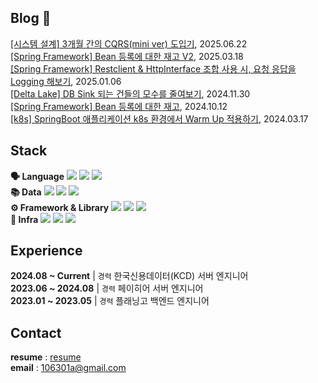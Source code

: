 Blog 📝  
---
[[시스템 설계] 3개월 간의 CQRS(mini ver) 도입기](https://sweeeetgoguma.tistory.com/entry/%EC%8B%9C%EC%8A%A4%ED%85%9C-%EC%84%A4%EA%B3%84-3%EA%B0%9C%EC%9B%94-%EA%B0%84%EC%9D%98-CQRSmini-ver-%EB%8F%84%EC%9E%85%EA%B8%B0), 2025.06.22 <br/>
[[Spring Framework] Bean 등록에 대한 재고 V2](https://sweeeetgoguma.tistory.com/entry/Spring-Framework-Bean-%EB%93%B1%EB%A1%9D%EC%97%90-%EB%8C%80%ED%95%9C-%EC%9E%AC%EA%B3%A0-V2), 2025.03.18 <br/>
[[Spring Framework] Restclient & HttpInterface 조합 사용 시, 요청 응답을 Logging 해보기](https://sweeeetgoguma.tistory.com/entry/Spring-Boot-Restclient-HttpInterface-%EC%A1%B0%ED%95%A9-%EC%82%AC%EC%9A%A9-%EC%8B%9C-%EC%9A%94%EC%B2%AD-%EC%9D%91%EB%8B%B5%EC%9D%84-Logging-%ED%95%B4%EB%B3%B4%EC%9E%90), 2025.01.06 <br/>
[[Delta Lake] DB Sink 되는 건들의 모수를 줄여보기](https://sweeeetgoguma.tistory.com/entry/Delta-Lake-DB-Sink-%EB%90%98%EB%8A%94-%EA%B1%B4%EB%93%A4%EC%9D%98-%EB%AA%A8%EC%88%98%EB%A5%BC-%EC%A4%84%EC%97%AC%EB%B3%B4%EA%B8%B0), 2024.11.30 <br/> 
[[Spring Framework] Bean 등록에 대한 재고](https://sweeeetgoguma.tistory.com/entry/Bean-%EB%93%B1%EB%A1%9D%EC%97%90-%EB%8C%80%ED%95%9C-%EC%9E%AC%EA%B3%A0), 2024.10.12 <br/> 
[[k8s] SpringBoot 애플리케이션 k8s 환경에서 Warm Up 적용하기](https://sweeeetgoguma.tistory.com/entry/Spring-Boot-%EC%95%A0%ED%94%8C%EB%A6%AC%EC%BC%80%EC%9D%B4%EC%85%98-k8s-%ED%99%98%EA%B2%BD%EC%97%90%EC%84%9C-WarmUp-%EC%A0%81%EC%9A%A9%ED%95%98%EA%B8%B0), 2024.03.17   

Stack 
---

**🗣 Language**   <img src="https://img.shields.io/badge/Kotlin-7F52FF?style=flat-square&logo=Kotlin&logoColor=white"/></a> <img src="https://img.shields.io/badge/Java-000000?style=flat-square&logo=OpenJDK&logoColor=white"/></a> <img src="https://img.shields.io/badge/Python-3776AB?style=flat-square&logo=Python&logoColor=white"/></a>   
**📚 Data**  <img src="https://img.shields.io/badge/MySQL-4479A1?style=flat-square&logo=MySQL&logoColor=white"/></a> <img src="https://img.shields.io/badge/PostgreSQL-4169E1?style=flat-square&logo=PostgreSQL&logoColor=white"/></a> <img src="https://img.shields.io/badge/Redis-DC382D?style=flat-square&logo=Redis&logoColor=white"/></a>  
**⚙️ Framework & Library**  <img src="https://img.shields.io/badge/Spring Boot-6DB33F?style=flat-square&logo=spring%20boot&logoColor=white"/></a> <img src="https://img.shields.io/badge/Django-092E20?style=flat-square&logo=django&logoColor=white"/></a> 
  <img src="https://img.shields.io/badge/Apache Spark-E25A1C?style=flat-square&logo=apachespark&logoColor=white"/>  
**🔨 Infra** <img src="https://img.shields.io/badge/Kafka-231F20?style=flat-square&logo=ApacheKafka&logoColor=white"/></a> <img src="https://img.shields.io/badge/Databricks-FF3621?style=flat-square&logo=databricks&logoColor=white"/> <img src="https://img.shields.io/badge/Kubernetes-326CE5?style=flat-square&logo=Kubernetes&logoColor=white"/></a> 



Experience  
---
**2024.08 ~ Current** | `경력`  한국신용데이터(KCD) 서버 엔지니어  
**2023.06 ~ 2024.08** | `경력`  페이히어 서버 엔지니어  
**2023.01 ~ 2023.05** | `경력`  플래닝고 백엔드 엔지니어

Contact
---
**resume** : [resume](https://diligent-vanadium-9de.notion.site/Backend-Engineer-2fb104957edd4bd6aead26ab53551db4?pvs=4)  
**email** : 106301a@gmail.com
